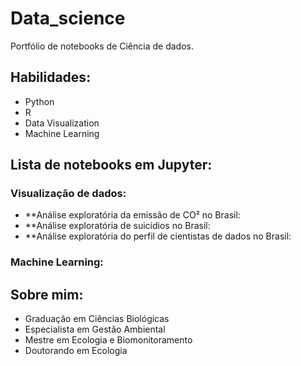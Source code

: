 # Data_science
Portfólio de notebooks de Ciência de dados.

## Habilidades: 
* Python
* R
* Data Visualization
* Machine Learning

## Lista de notebooks em Jupyter:

### Visualização de dados:
* **Análise exploratória da emissão de CO² no Brasil:
* **Análise exploratória de suicídios no Brasil:
* **Análise exploratória do perfil de cientistas de dados no Brasil:

### Machine Learning:

## Sobre mim:

* Graduação em Ciências Biológicas
* Especialista em Gestão Ambiental
* Mestre em Ecologia e Biomonitoramento
* Doutorando em Ecologia
